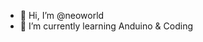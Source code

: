- 👋 Hi, I’m @neoworld
- 🌱 I’m currently learning Anduino & Coding


<!---
neoworld/neoworld is a ✨ special ✨ repository because its `README.md` (this file) appears on your GitHub profile.
You can click the Preview link to take a look at your changes.
--->
